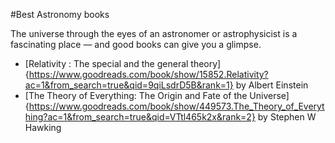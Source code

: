 #Best Astronomy books

The universe through the eyes of an astronomer or astrophysicist is a fascinating place — and good books can give you a glimpse.

* [Relativity : The special and the general theory] {https://www.goodreads.com/book/show/15852.Relativity?ac=1&from_search=true&qid=9qiLsdrD5B&rank=1} by Albert Einstein
* [The Theory of Everything: The Origin and Fate of the Universe] {https://www.goodreads.com/book/show/449573.The_Theory_of_Everything?ac=1&from_search=true&qid=VTtl465k2x&rank=2} by Stephen W Hawking

